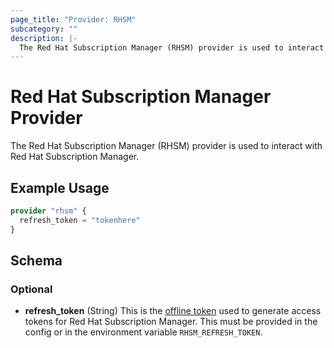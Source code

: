 ```yaml
---
page_title: "Provider: RHSM"
subcategory: ""
description: |-
  The Red Hat Subscription Manager (RHSM) provider is used to interact with Red Hat Subscription Manager.
---
```


# Red Hat Subscription Manager Provider

The Red Hat Subscription Manager (RHSM) provider is used to interact with Red Hat Subscription Manager.

## Example Usage

```terraform
provider "rhsm" {
  refresh_token = "tokenhere"
}
```

<!-- schema generated by tfplugindocs -->
## Schema

### Optional

- **refresh_token** (String) This is the [offline token](https://access.redhat.com/articles/3626371#bgenerating-a-new-offline-tokenb-3) used to generate access tokens for Red Hat Subscription Manager. This must be provided in the config or in the environment variable `RHSM_REFRESH_TOKEN`.

